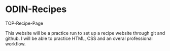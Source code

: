 # ODIN-Recipes
TOP-Recipe-Page

This website will be a practice run to set up a recipe website through git and github. 
I will be able to practice HTML, CSS and an overal professional workflow.